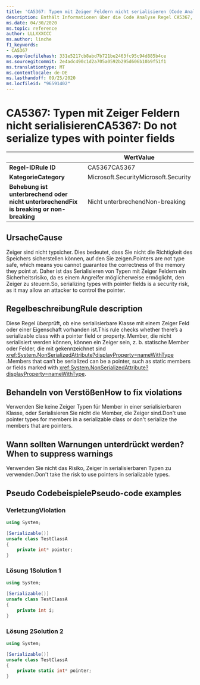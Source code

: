 ```yaml
---
title: 'CA5367: Typen mit Zeiger Feldern nicht serialisieren (Code Analyse)'
description: Enthält Informationen über die Code Analyse Regel CA5367, einschließlich der Gründe, der Behebung von Verstößen und der Zeit, zu der Sie unterdrückt werden soll.
ms.date: 04/30/2020
ms.topic: reference
author: LLLXXXCCC
ms.author: linche
f1_keywords:
- CA5367
ms.openlocfilehash: 331e5217cb8abd7b721be2463fc95c94d885b4ce
ms.sourcegitcommit: 2e4adc490c1d2a705a0592b295d606b10b9f51f1
ms.translationtype: MT
ms.contentlocale: de-DE
ms.lasthandoff: 09/25/2020
ms.locfileid: "96591402"
---
```

# <a name="ca5367-do-not-serialize-types-with-pointer-fields"></a><span data-ttu-id="a3fec-103">CA5367: Typen mit Zeiger Feldern nicht serialisieren</span><span class="sxs-lookup"><span data-stu-id="a3fec-103">CA5367: Do not serialize types with pointer fields</span></span>

| | <span data-ttu-id="a3fec-104">Wert</span><span class="sxs-lookup"><span data-stu-id="a3fec-104">Value</span></span> |
|-|-|
| <span data-ttu-id="a3fec-105">**Regel-ID**</span><span class="sxs-lookup"><span data-stu-id="a3fec-105">**Rule ID**</span></span> |<span data-ttu-id="a3fec-106">CA5367</span><span class="sxs-lookup"><span data-stu-id="a3fec-106">CA5367</span></span>|
| <span data-ttu-id="a3fec-107">**Kategorie**</span><span class="sxs-lookup"><span data-stu-id="a3fec-107">**Category**</span></span> |<span data-ttu-id="a3fec-108">Microsoft.Security</span><span class="sxs-lookup"><span data-stu-id="a3fec-108">Microsoft.Security</span></span>|
| <span data-ttu-id="a3fec-109">**Behebung ist unterbrechend oder nicht unterbrechend**</span><span class="sxs-lookup"><span data-stu-id="a3fec-109">**Fix is breaking or non-breaking**</span></span> |<span data-ttu-id="a3fec-110">Nicht unterbrechend</span><span class="sxs-lookup"><span data-stu-id="a3fec-110">Non-breaking</span></span>|

## <a name="cause"></a><span data-ttu-id="a3fec-111">Ursache</span><span class="sxs-lookup"><span data-stu-id="a3fec-111">Cause</span></span>

<span data-ttu-id="a3fec-112">Zeiger sind nicht typsicher. Dies bedeutet, dass Sie nicht die Richtigkeit des Speichers sicherstellen können, auf den Sie zeigen.</span><span class="sxs-lookup"><span data-stu-id="a3fec-112">Pointers are not type safe, which means you cannot guarantee the correctness of the memory they point at.</span></span> <span data-ttu-id="a3fec-113">Daher ist das Serialisieren von Typen mit Zeiger Feldern ein Sicherheitsrisiko, da es einem Angreifer möglicherweise ermöglicht, den Zeiger zu steuern.</span><span class="sxs-lookup"><span data-stu-id="a3fec-113">So, serializing types with pointer fields is a security risk, as it may allow an attacker to control the pointer.</span></span>

## <a name="rule-description"></a><span data-ttu-id="a3fec-114">Regelbeschreibung</span><span class="sxs-lookup"><span data-stu-id="a3fec-114">Rule description</span></span>

<span data-ttu-id="a3fec-115">Diese Regel überprüft, ob eine serialisierbare Klasse mit einem Zeiger Feld oder einer Eigenschaft vorhanden ist.</span><span class="sxs-lookup"><span data-stu-id="a3fec-115">This rule checks whether there’s a serializable class with a pointer field or property.</span></span> <span data-ttu-id="a3fec-116">Member, die nicht serialisiert werden können, können ein Zeiger sein, z. b. statische Member oder Felder, die mit gekennzeichnet sind <xref:System.NonSerializedAttribute?displayProperty=nameWithType> .</span><span class="sxs-lookup"><span data-stu-id="a3fec-116">Members that can’t be serialized can be a pointer, such as static members or fields marked with <xref:System.NonSerializedAttribute?displayProperty=nameWithType>.</span></span>

## <a name="how-to-fix-violations"></a><span data-ttu-id="a3fec-117">Behandeln von Verstößen</span><span class="sxs-lookup"><span data-stu-id="a3fec-117">How to fix violations</span></span>

<span data-ttu-id="a3fec-118">Verwenden Sie keine Zeiger Typen für Member in einer serialisierbaren Klasse, oder Serialisieren Sie nicht die Member, die Zeiger sind.</span><span class="sxs-lookup"><span data-stu-id="a3fec-118">Don't use pointer types for members in a serializable class or don't serialize the members that are pointers.</span></span>

## <a name="when-to-suppress-warnings"></a><span data-ttu-id="a3fec-119">Wann sollten Warnungen unterdrückt werden?</span><span class="sxs-lookup"><span data-stu-id="a3fec-119">When to suppress warnings</span></span>

<span data-ttu-id="a3fec-120">Verwenden Sie nicht das Risiko, Zeiger in serialisierbaren Typen zu verwenden.</span><span class="sxs-lookup"><span data-stu-id="a3fec-120">Don't take the risk to use pointers in serializable types.</span></span>

## <a name="pseudo-code-examples"></a><span data-ttu-id="a3fec-121">Pseudo Codebeispiele</span><span class="sxs-lookup"><span data-stu-id="a3fec-121">Pseudo-code examples</span></span>

### <a name="violation"></a><span data-ttu-id="a3fec-122">Verletzung</span><span class="sxs-lookup"><span data-stu-id="a3fec-122">Violation</span></span>

```csharp
using System;

[Serializable()]
unsafe class TestClassA
{
    private int* pointer;
}
```

### <a name="solution-1"></a><span data-ttu-id="a3fec-123">Lösung 1</span><span class="sxs-lookup"><span data-stu-id="a3fec-123">Solution 1</span></span>

```csharp
using System;

[Serializable()]
unsafe class TestClassA
{
    private int i;
}
```

### <a name="solution-2"></a><span data-ttu-id="a3fec-124">Lösung 2</span><span class="sxs-lookup"><span data-stu-id="a3fec-124">Solution 2</span></span>

```csharp
using System;

[Serializable()]
unsafe class TestClassA
{
    private static int* pointer;
}
```
